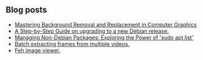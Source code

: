 ## Blog posts
<!-- BLOG-POST-LIST:START -->
- [Mastering Background Removal and Replacement in Computer Graphics](https://furycd001.github.io/mastering-background-removal-and-replacement-in-computer-graphics/)
- [A Step-by-Step Guide on upgrading to a new Debian release.](https://furycd001.github.io/a-step-by-step-guide-on-upgrading-to-a-new-debian-release/)
- [Managing Non-Debian Packages: Exploring the Power of &#39;sudo apt list&#39;](https://furycd001.github.io/managing-non-debian-packages-exploring-the-power-of-sudo-apt-list/)
- [Batch extracting frames from multiple videos.](https://furycd001.github.io/batch-extracting-frames-from-multiple-videos/)
- [Feh image viewer.](https://furycd001.github.io/feh-image-viewer/)
<!-- BLOG-POST-LIST:END -->

<!--
**furycd001/furycd001** is a ✨ _special_ ✨ repository because its `README.md` (this file) appears on your GitHub profile.

Here are some ideas to get you started:

- 🔭 I’m currently working on ...
- 🌱 I’m currently learning ...
- 👯 I’m looking to collaborate on ...
- 🤔 I’m looking for help with ...
- 💬 Ask me about ...
- 📫 How to reach me: ...
- 😄 Pronouns: ...
- ⚡ Fun fact: ...
-->
